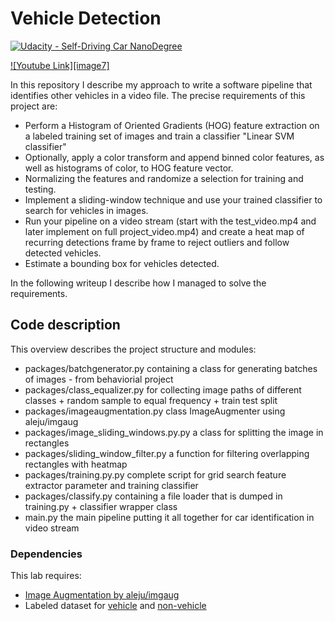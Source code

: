 # Vehicle Detection
[![Udacity - Self-Driving Car NanoDegree](https://s3.amazonaws.com/udacity-sdc/github/shield-carnd.svg)](http://www.udacity.com/drive)

[//]: # (Image References)

[image1]: ./output_images/main_image.png "Splash"

[![Youtube Link][image7]](https://youtu.be/iSw3WAGySTk "Udacity Self Driving Car ND Project 4 - Advanced Lane Finding")

In this repository I describe my approach to write a software pipeline that identifies other vehicles in a video file. The precise requirements of this project are:

* Perform a Histogram of Oriented Gradients (HOG) feature extraction on a labeled training set of images and train a classifier "Linear SVM classifier"
* Optionally, apply a color transform and append binned color features, as well as histograms of color, to HOG feature vector. 
* Normalizing the features and randomize a selection for training and testing.
* Implement a sliding-window technique and use your trained classifier to search for vehicles in images.
* Run your pipeline on a video stream (start with the test_video.mp4 and later implement on full project_video.mp4) and create a heat map of recurring detections frame by frame to reject outliers and follow detected vehicles.
* Estimate a bounding box for vehicles detected.

In the following writeup I describe how I managed to solve the requirements.


##  Code description

This overview describes the project structure and modules:

* packages/batchgenerator.py containing a class for generating batches of images - from behaviorial project 
* packages/class_equalizer.py for collecting image paths of different classes + random sample to equal frequency + train test split
* packages/imageaugmentation.py class ImageAugmenter using aleju/imgaug
* packages/image_sliding_windows.py.py a class for splitting the image in rectangles
* packages/sliding_window_filter.py a function for filtering overlapping rectangles with heatmap
* packages/training.py.py complete script for grid search feature extractor parameter and training classifier 
* packages/classify.py containing a file loader that is dumped in training.py + classifier wrapper class
* main.py the main pipeline putting it all together for car identification in video stream


### Dependencies
This lab requires:

* [Image Augmentation by aleju/imgaug](https://github.com/aleju/imgaug)
* Labeled dataset for [vehicle](https://s3.amazonaws.com/udacity-sdc/Vehicle_Tracking/vehicles.zip) and [non-vehicle](https://s3.amazonaws.com/udacity-sdc/Vehicle_Tracking/non-vehicles.zip)



```python

```
